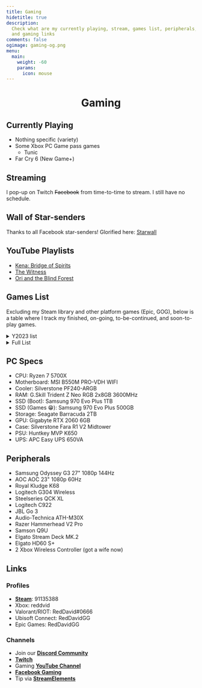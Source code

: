 ```yaml
---
title: Gaming
hidetitle: true
description:
  Check what are my currently playing, stream, games list, peripherals,
  and gaming links
comments: false
ogimage: gaming-og.png
menu:
  main:
    weight: -60
    params:
      icon: mouse
---
```


<style>
.vcontainer {
position: relative;
overflow: hidden;
margin: 0 auto;
width: 100%;
padding-top: 56.25%; /* 16:9 Aspect Ratio (divide 9 by 16 = 0.5625) */
}

/* Then style the iframe to fit in the container div with full height and width */
.iframe-resp {
position: absolute;
top: 0;
left: 0;
bottom: 0;
right: 0;
width: 100%;
height: 100%;
}

.icon {
margin-bottom: -6px;
}

</style>

<h1 style="text-align: center;">Gaming</h1>

## Currently Playing

- Nothing specific (variety)
- Some Xbox PC Game pass games
  - Tunic
- Far Cry 6 (New Game+)

## Streaming

I pop-up on Twitch <strike>Facebook</strike> from time-to-time to stream. I still have no schedule.

## Wall of Star-senders

Thanks to all Facebook star-senders! Glorified here: [Starwall](https://reddavid.me/starwall "Starwall")

<div id="fb-root"></div>
<script async defer crossorigin="anonymous" src="https://connect.facebook.net/en_US/sdk.js#xfbml=1&version=v14.0&appId=1923295877819117&autoLogAppEvents=1" nonce="3RBbTOjV"></script>

<center>
<div class="fb-video" data-href="https://www.facebook.com/RedDavidGaming/live" data-width="800" data-show-text="false"></div></center>

## YouTube Playlists

- [Kena: Bridge of Spirits](https://www.youtube.com/playlist?list=PLwC47NQhSu5z7WwAGX3coYPzR3y_UIKsc)
- [The Witness](https://www.youtube.com/playlist?list=PLwC47NQhSu5zgk32JZbPRF9sgSY7i6sdN)
- [Ori and the Blind Forest](https://www.youtube.com/playlist?list=PLwC47NQhSu5wJlvkMyWrVrvbay5Ngk_N9)
  <!-- <script src= "https://player.twitch.tv/js/embed/v1.js"></script>
  <div id="vcontainer"></div>
  <script type="text/javascript">
  var options = {
  width: 1280,
  height: 720,
  channel: "RedDavidGaming",
  // only needed if your site is also embedded on embed.example.com and othersite.example.com
  parent: \["localhost", "reddavid.me"\]
  };
  var player = new Twitch.Player("vcontainer", options);
  player.setVolume(0.5);
  </script> -->

## Games List

Excluding my Steam library and other platform games (Epic, GOG), below is a table where I track my finished, on-going, to-be-continued, and soon-to-play games.

<details>
<summary>Y2023 list</summary>

- Dead Space 1, 2, 3
- Doom Eternal
- <strike>Ori and the Will of the Wisps</strike>
- Assassin's Creed: Odyssey (to continue & finish)
- Assassin's Creed: Valhalla
- Horizon: Zero Dawn
- Red Dead Redemption 2
- Resident Evil 3 Remake
- Resident Evil 7, 8
</details>

<details>
<summary>Full List</summary>

| Game Title                        | Completion Status        |
| --------------------------------- | ------------------------ |
| AER Memories of Old               | Done                     |
| Assassin's Creed Origins          | Done on Hard             |
| Assassin's Creed Odyssey          | TBC                      |
| Assassin's Creed Valhalla         | Soon                     |
| Battlefield 3                     | Done                     |
| Battlefield 4                     | Done                     |
| BioShock                          | Done                     |
| BioShock 2                        | TBC                      |
| Bioshock Infinite                 | Done on Hard             |
| Blackmesa                         | Done                     |
| Braid                             | Done                     |
| Brothers - A Tale of Two Sons     | Done                     |
| Celeste                           | Soon                     |
| CoD: Black Ops                    | Done                     |
| CoD: MW                           | Done                     |
| CoD: MW 2                         | Done                     |
| CoD: MW 3                         | Done                     |
| CoD: World at War                 | Done                     |
| Dead Space                        | Soon                     |
| Dead Space 2                      | Soon                     |
| Dead Space 3                      | Soon                     |
| Dishonored                        | Done                     |
| Dishonored 2                      | TBC                      |
| DOOM 2016                         | Done                     |
| DOOM Eternal                      | TBC                      |
| Evoland 1/2                       | Done                     |
| Far Cry 3                         | Done                     |
| Far Cry 4                         | Done                     |
| Far Cry Primal                    | Done                     |
| Far Cry 5                         | Done                     |
| Far Cry New Dawn                  | Done                     |
| Far Cry 6                         | Done                     |
| Ghost Recon: Breakpoint           | TBC                      |
| Ghost Recon: Wildlands            | Done                     |
| GRIS                              | Done                     |
| GTA Vice City                     | Soon                     |
| GTA San Andreas                   | TBC                      |
| GTA III                           | Soon                     |
| GTA IV                            | Soon                     |
| GTA V                             | Done main story          |
| Half-Life                         | Done                     |
| Half-Life 2                       | Done                     |
| Hellblade: Senua's Sacrifice      | Soon                     |
| HL2: Ep 1                         | Done                     |
| HL2: Ep 2                         | Done                     |
| Hollow Knight                     | Done 112% P1-4 NB        |
| Homefront                         | Done                     |
| Homefront: The Revolution         | Soon                     |
| Horizon Zero Dawn                 | Soon                     |
| Journey                           | Done                     |
| Kena Bridge of Spirits            | Done                     |
| LIMBO                             | Done                     |
| Machinarium                       | Done                     |
| Mad Max                           | TBC                      |
| Mafia 2                           | Done                     |
| Medal of Honor                    | Done                     |
| Metro 2033                        | Done                     |
| Metro Last Light                  | Done                     |
| Metro Exodus                      | Done                     |
| Mirror's Edge                     | TBC                      |
| NFS: Carbon                       | TBC                      |
| NFS: Most Wanted Black Edition    | Done                     |
| NFS: Heat                         | TBC                      |
| NFS: The Run                      | Done                     |
| NFS: Underground 2                | Done                     |
| Ori and the Blind Forest          | Done                     |
| Ori and the Will of the Wisps     | Done                     |
| Portal                            | Done                     |
| Portal 2                          | Done                     |
| Prototype                         | Done                     |
| Prototype 2                       | Done                     |
| Puzzle Agent                      | Done                     |
| Puzzle Agent 2                    | Done                     |
| Raft                              | TBC - playing off stream |
| Red Dead Redemption 2             | Soon                     |
| Sleeping Dogs                     | Done                     |
| Slime Rancher                     | Done - story             |
| Slime Rancher 2                   | TBC                      |
| Spec Ops: The Line                | Done                     |
| The Darkness 2                    | Done                     |
| The Dream Machine                 | TBC                      |
| The Outer Worlds                  | TBC                      |
| The Sexy Brutale                  | Done                     |
| The Walking Dead (Season 1)       | Done                     |
| The Witcher 3: Wild Hunt + 2 DLCs | Done                     |
| The Witness                       | Done                     |
| Turnip Boy                        | Done                     |
| Undertale                         | TBC                      |
| Valley                            | Done                     |
| Max Payne 2                       | TBC                      |
| C&C: Red Alert 2 Campaign         | Done on Hard             |
| C&C: RA2 Yuri's Revenge Campaign  | Done on Hard             |
| C&C: Red Alert 3 Campaign         | Done on Easy             |
| C&C: RA3 Uprising                 | Done on Easy             |

<p style="text-align: right; margin-top: -20px"><small><em>as of August 9, 2022</em></small></p>

</details>

## PC Specs

- CPU: Ryzen 7 5700X
- Motherboard: MSI B550M PRO-VDH WIFI
- Cooler: Silverstone PF240-ARGB
- RAM: G.Skill Trident Z Neo RGB 2x8GB 3600MHz
- SSD (Boot): Samsung 970 Evo Plus 1TB
- SSD (Games 😁): Samsung 970 Evo Plus 500GB
- Storage: Seagate Barracuda 2TB
- GPU: Gigabyte RTX 2060 6GB
- Case: Silverstone Fara R1 V2 Midtower
- PSU: Huntkey MVP K650
- UPS: APC Easy UPS 650VA

## Peripherals

- Samsung Odyssey G3 27" 1080p 144Hz
- AOC AOC 23" 1080p 60Hz
- Royal Kludge K68
- Logitech G304 Wireless
- Steelseries QCK XL
- Logitech C922
- JBL Go 3
- Audio-Technica ATH-M30X
- Razer Hammerhead V2 Pro
- Samson Q9U
- Elgato Stream Deck MK.2
- Elgato HD60 S+
- 2 Xbox Wireless Controller (got a wife now)

## Links

### Profiles

- [**Steam**](https://steamcommunity.com/id/reddvid/): 91135388
- Xbox: reddvid
- Valorant/RIOT: RedDavid#0666
- Ubisoft Connect: RedDavidGG
- Epic Games: RedDavidGG

### Channels

- Join our [**Discord Community**](https://discord.gg/rKnJb4J)
- [**Twitch**](https://twitch.tv/reddavidgg/)
- Gaming [**YouTube Channel**](https://www.youtube.com/@RedDavidGG)
- [**Facebook Gaming**](https://facebook.com/RedDavidGG/community)
- Tip via [**StreamElements**](https://streamelements.com/RedDavidGaming/tip)

<br>
